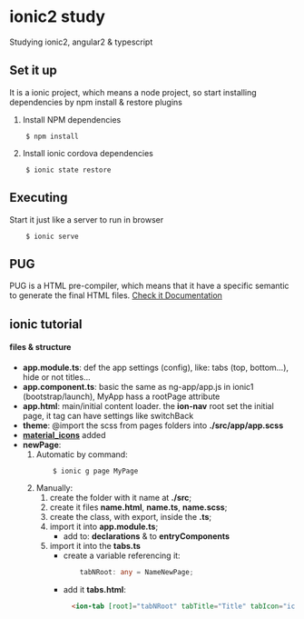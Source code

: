 # ionic2 study
Studying ionic2, angular2 & typescript


## Set it up

It is a ionic project, which means a node project, so start installing dependencies by npm install & restore plugins 

1. Install NPM dependencies
```shell
    $ npm install
```

2. Install ionic cordova dependencies
```shell
    $ ionic state restore
```


## Executing

Start it just like a server to run in browser
```shell
    $ ionic serve
```


## PUG

PUG is a HTML pre-compiler, which means that it have a specific semantic to generate the final HTML files.
[Check it Documentation](https://pugjs.org)

## ionic tutorial

#### files & structure

* __app.module.ts__: def the app settings (config), like: tabs (top, bottom...), hide or not titles...
* __app.component.ts__: basic the same as ng-app/app.js in ionic1 (bootstrap/launch), MyApp hass a rootPage attribute
* __app.html__: main/initial content loader. the __ion-nav__ root set the initial page, it tag can have settings like switchBack
* __theme__: @import the scss from pages folders into __./src/app/app.scss__
* [__material_icons__](http://nitro-layout.herokuapp.com/css-icons.html#icons-mdi) added
* __newPage__:
    1. Automatic by command:
        ```shell
            $ ionic g page MyPage
        ```
    1. Manually:
        1. create the folder with it name at __./src__;
        1. create it files __name.html__, __name.ts__, __name.scss__;
        1. create the class, with export, inside the __.ts__;
        1. import it into __app.module.ts__;
            * add to: __declarations__ & to __entryComponents__
        1. import it into the __tabs.ts__
            * create a variable referencing it: 
                ```typescript 
                    tabNRoot: any = NameNewPage; 
                ```
            * add it __tabs.html__:
                ```html
                  <ion-tab [root]="tabNRoot" tabTitle="Title" tabIcon="icon"></ion-tab>
                ```

